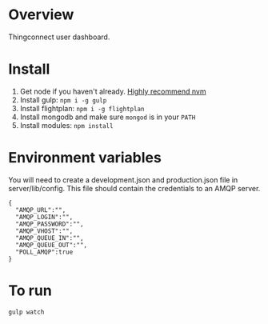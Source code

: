 
Overview
========
Thingconnect user dashboard.

Install
=======
1. Get node if you haven't already. [Highly recommend nvm](https://github.com/creationix/nvm)
1. Install gulp: `npm i -g gulp`
1. Install flightplan: `npm i -g flightplan`
1. Install mongodb and make sure `mongod` is in your `PATH`
1. Install modules: `npm install`

Environment variables
===========
You will need to create a development.json and production.json file in server/lib/config. This file should contain the credentials to an AMQP server.

```
{
  "AMQP_URL":"",
  "AMQP_LOGIN":"",
  "AMQP_PASSWORD":"",
  "AMQP_VHOST":"",
  "AMQP_QUEUE_IN":"",
  "AMQP_QUEUE_OUT":"",
  "POLL_AMQP":true
}
```

To run
===========
`gulp watch`
